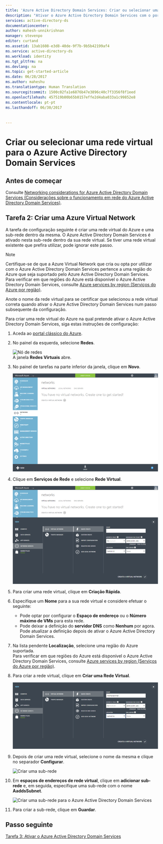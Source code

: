 ```yaml
---
title: 'Azure Active Directory Domain Services: Criar ou selecionar uma rede virtual | Microsoft Docs'
description: "Ativar o Azure Active Directory Domain Services com o portal clássico do Azure"
services: active-directory-ds
documentationcenter: 
author: mahesh-unnikrishnan
manager: stevenpo
editor: curtand
ms.assetid: 13ab1608-e3d8-40de-9f7b-9b5b42199af4
ms.service: active-directory-ds
ms.workload: identity
ms.tgt_pltfrm: na
ms.devlang: na
ms.topic: get-started-article
ms.date: 06/28/2017
ms.author: maheshu
ms.translationtype: Human Translation
ms.sourcegitcommit: 1500c02fa1e6876b47e3896c40c7f3356f8f1eed
ms.openlocfilehash: 457519b00b65b0157effe2d4aba033a1c99852e8
ms.contentlocale: pt-pt
ms.lasthandoff: 06/30/2017


---
```

# <a name="create-or-select-a-virtual-network-for-azure-active-directory-domain-services"></a>Criar ou selecionar uma rede virtual para o Azure Active Directory Domain Services
## <a name="before-you-begin"></a>Antes de começar
Consulte [Networking considerations for Azure Active Directory Domain Services (Considerações sobre o funcionamento em rede do Azure Active Directory Domain Services)](active-directory-ds-networking.md).

## <a name="task-2-create-an-azure-virtual-network"></a>Tarefa 2: Criar uma Azure Virtual Network
A tarefa de configuração seguinte é criar uma rede virtual do Azure e uma sub-rede dentro da mesma. O Azure Active Directory Domain Services é ativado nesta sub-rede dentro da sua rede virtual. Se tiver uma rede virtual existente que prefira utilizar, pode ignorar este passo.

> [!NOTE]
> Certifique-se de que a Azure Virtual Network que cria ou opta por utilizar com o Azure Active Directory Domain Services pertence a uma região do Azure que seja suportado pelo Azure Active Directory Domain Services. Para verificar em que regiões do Azure está disponível o Azure Active Directory Domain Services, consulte [Azure services by region (Serviços do Azure por região)](https://azure.microsoft.com/regions/#services/).
>
>Anote o nome da rede virtual para se certificar que selecionou a rede virtual correta quando ativar o Azure Active Directory Domain Services num passo subsequente da configuração.


Para criar uma rede virtual do Azure na qual pretende ativar o Azure Active Directory Domain Services, siga estas instruções de configuração:

1. Aceda ao [portal clássico do Azure](https://manage.windowsazure.com).
2. No painel da esquerda, selecione **Redes**.

    ![Nó de redes](./media/active-directory-domain-services-getting-started/networks-node.png)  
    A janela **Redes Virtuais** abre.
3. No painel de tarefas na parte inferior da janela, clique em **Novo**.

    ![Janela de Redes Virtuais](./media/active-directory-domain-services-getting-started/virtual-networks.png)
4. Clique em **Serviços de Rede** e selecione **Rede Virtual**.

    ![Rede virtual – criação rápida](./media/active-directory-domain-services-getting-started/virtual-network-quickcreate.png)
5. Para criar uma rede virtual, clique em **Criação Rápida**.

6. Especifique um **Nome** para a sua rede virtual e considere efetuar o seguinte:
    * Pode optar por configurar o **Espaço de endereço** ou o **Número máximo de VMs** para esta rede.
    * Pode deixar a definição do **servidor DNS** como **Nenhum** por agora. Pode atualizar a definição depois de ativar o Azure Active Directory Domain Services.
7. Na lista pendente **Localização**, selecione uma região do Azure suportada.  
    Para verificar em que regiões do Azure está disponível o Azure Active Directory Domain Services, consulte [Azure services by region (Serviços do Azure por região)](https://azure.microsoft.com/regions/#services/).
8. Para criar a rede virtual, clique em **Criar uma Rede Virtual**.

    ![Criar uma rede virtual para o Azure Active Directory Domain Services](./media/active-directory-domain-services-getting-started/create-vnet.png)
9. Depois de criar uma rede virtual, selecione o nome da mesma e clique no separador **Configurar**.

    ![Criar uma sub-rede](./media/active-directory-domain-services-getting-started/create-vnet-properties.png)
10. Em **espaços de endereços de rede virtual**, clique em **adicionar sub-rede** e, em seguida, especifique uma sub-rede com o nome **AaddsSubnet**.

    ![Criar uma sub-rede para o Azure Active Directory Domain Services](./media/active-directory-domain-services-getting-started/create-vnet-add-subnet.png)

11. Para criar a sub-rede, clique em **Guardar**.


## <a name="next-step"></a>Passo seguinte
[Tarefa 3: Ativar o Azure Active Directory Domain Services](active-directory-ds-getting-started-enableaadds.md)

